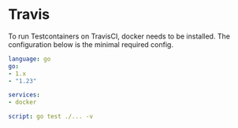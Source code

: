 # Travis

To run Testcontainers on TravisCI, docker needs to be installed. The configuration below
is the minimal required config.

```yaml
language: go
go:
- 1.x
- "1.23"

services:
- docker

script: go test ./... -v
```
